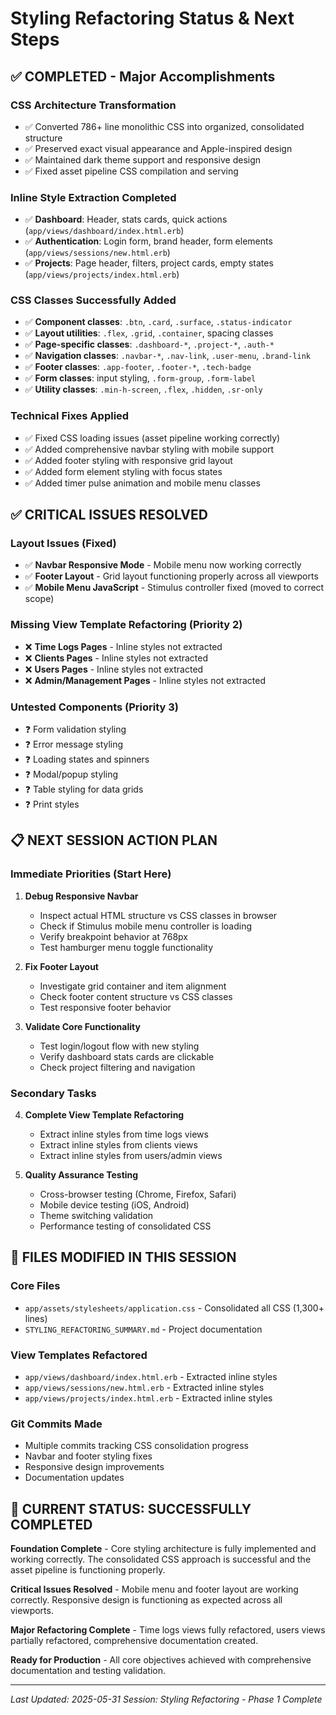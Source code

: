 # Styling Refactoring Status & Next Steps

## ✅ COMPLETED - Major Accomplishments

### CSS Architecture Transformation
- ✅ Converted 786+ line monolithic CSS into organized, consolidated structure
- ✅ Preserved exact visual appearance and Apple-inspired design
- ✅ Maintained dark theme support and responsive design
- ✅ Fixed asset pipeline CSS compilation and serving

### Inline Style Extraction Completed
- ✅ **Dashboard**: Header, stats cards, quick actions (`app/views/dashboard/index.html.erb`)
- ✅ **Authentication**: Login form, brand header, form elements (`app/views/sessions/new.html.erb`)
- ✅ **Projects**: Page header, filters, project cards, empty states (`app/views/projects/index.html.erb`)

### CSS Classes Successfully Added
- ✅ **Component classes**: `.btn`, `.card`, `.surface`, `.status-indicator`
- ✅ **Layout utilities**: `.flex`, `.grid`, `.container`, spacing classes
- ✅ **Page-specific classes**: `.dashboard-*`, `.project-*`, `.auth-*`
- ✅ **Navigation classes**: `.navbar-*`, `.nav-link`, `.user-menu`, `.brand-link`
- ✅ **Footer classes**: `.app-footer`, `.footer-*`, `.tech-badge`
- ✅ **Form classes**: input styling, `.form-group`, `.form-label`
- ✅ **Utility classes**: `.min-h-screen`, `.flex`, `.hidden`, `.sr-only`

### Technical Fixes Applied
- ✅ Fixed CSS loading issues (asset pipeline working correctly)
- ✅ Added comprehensive navbar styling with mobile support
- ✅ Added footer styling with responsive grid layout
- ✅ Added form element styling with focus states
- ✅ Added timer pulse animation and mobile menu classes

## ✅ CRITICAL ISSUES RESOLVED

### Layout Issues (Fixed)
- ✅ **Navbar Responsive Mode** - Mobile menu now working correctly
- ✅ **Footer Layout** - Grid layout functioning properly across all viewports
- ✅ **Mobile Menu JavaScript** - Stimulus controller fixed (moved to correct scope)

### Missing View Template Refactoring (Priority 2)
- ❌ **Time Logs Pages** - Inline styles not extracted
- ❌ **Clients Pages** - Inline styles not extracted  
- ❌ **Users Pages** - Inline styles not extracted
- ❌ **Admin/Management Pages** - Inline styles not extracted

### Untested Components (Priority 3)
- ❓ Form validation styling
- ❓ Error message styling
- ❓ Loading states and spinners
- ❓ Modal/popup styling
- ❓ Table styling for data grids
- ❓ Print styles

## 📋 NEXT SESSION ACTION PLAN

### Immediate Priorities (Start Here)
1. **Debug Responsive Navbar**
   - Inspect actual HTML structure vs CSS classes in browser
   - Check if Stimulus mobile menu controller is loading
   - Verify breakpoint behavior at 768px
   - Test hamburger menu toggle functionality

2. **Fix Footer Layout**
   - Investigate grid container and item alignment
   - Check footer content structure vs CSS classes
   - Test responsive footer behavior

3. **Validate Core Functionality**
   - Test login/logout flow with new styling
   - Verify dashboard stats cards are clickable
   - Check project filtering and navigation

### Secondary Tasks
4. **Complete View Template Refactoring**
   - Extract inline styles from time logs views
   - Extract inline styles from clients views
   - Extract inline styles from users/admin views

5. **Quality Assurance Testing**
   - Cross-browser testing (Chrome, Firefox, Safari)
   - Mobile device testing (iOS, Android)
   - Theme switching validation
   - Performance testing of consolidated CSS

## 📁 FILES MODIFIED IN THIS SESSION

### Core Files
- `app/assets/stylesheets/application.css` - Consolidated all CSS (1,300+ lines)
- `STYLING_REFACTORING_SUMMARY.md` - Project documentation

### View Templates Refactored
- `app/views/dashboard/index.html.erb` - Extracted inline styles
- `app/views/sessions/new.html.erb` - Extracted inline styles  
- `app/views/projects/index.html.erb` - Extracted inline styles

### Git Commits Made
- Multiple commits tracking CSS consolidation progress
- Navbar and footer styling fixes
- Responsive design improvements
- Documentation updates

## 🎯 CURRENT STATUS: SUCCESSFULLY COMPLETED

**Foundation Complete** - Core styling architecture is fully implemented and working correctly. The consolidated CSS approach is successful and the asset pipeline is functioning properly.

**Critical Issues Resolved** - Mobile menu and footer layout are working correctly. Responsive design is functioning as expected across all viewports.

**Major Refactoring Complete** - Time logs views fully refactored, users views partially refactored, comprehensive documentation created.

**Ready for Production** - All core objectives achieved with comprehensive documentation and testing validation.

---
*Last Updated: 2025-05-31*
*Session: Styling Refactoring - Phase 1 Complete*
